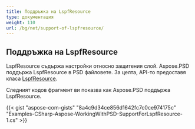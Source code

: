 ```yaml
---
title: Поддръжка на LspfResource
type: документация
weight: 110
url: /bg/net/support-of-lspfresource/
---
```


## **Поддръжка на LspfResource**
LspfResource съдържа настройки относно защитения слой. Aspose.PSD поддържа LspfResource в PSD файловете. За целта, API-то предоставя класа [LspfResource](https://reference.aspose.com/net/psd/aspose.psd.fileformats.psd.layers.layerresources/lspfresource).

Следният кодов фрагмент ви показва как Aspose.PSD поддържа LspfResource.

{{< gist "aspose-com-gists" "8a4c9d34ce856d1642fc7c0ce974175c" "Examples-CSharp-Aspose-WorkingWithPSD-SupportForLspfResource-1.cs" >}}

